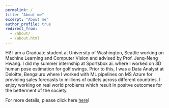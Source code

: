 ```yaml
---
permalink: /
title: "About me"
excerpt: "About me"
author_profile: true
redirect_from: 
  - /about/
  - /about.html
---
```


Hi! I am a Graduate student at University of Washington, Seattle working on Machine Learning and Computer Vision and advised by Prof. Jenq-Neng Hwang. I did my summer internship at Sportsbox ai. where I worked on 3D human pose estimation for golf swings. Prior to this, I was a Data Analyst at Deloitte, Bengaluru where I worked with ML pipelines on MS Azure for providing sales forecasts to millions of outlets across different countries. I enjoy working on real world problems which result in positve outcomes for the betterment of the society.



For more details, please click here [here](https://samartha27.github.io/cv/)!
